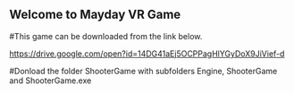 ## Welcome to Mayday VR Game 
#This game can be downloaded from the link below.

https://drive.google.com/open?id=14DG41aEj5OCPPagHlYGyDoX9JiVief-d

#Donload the folder ShooterGame with subfolders Engine, ShooterGame and ShooterGame.exe
